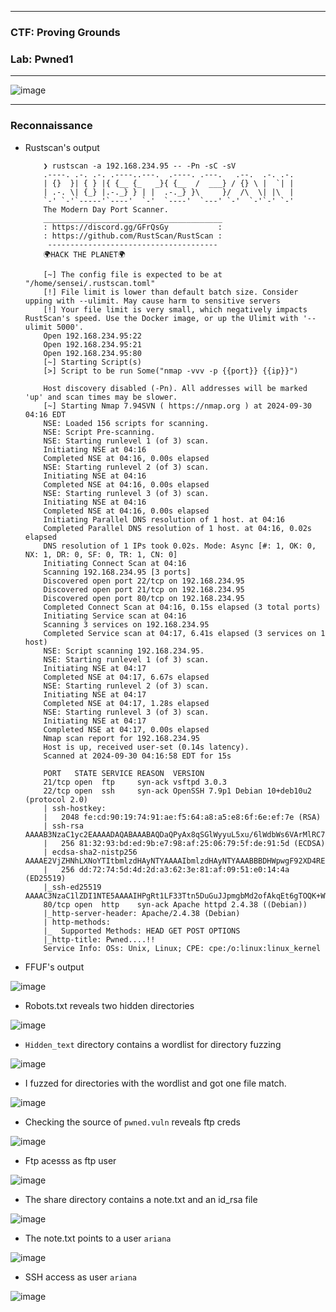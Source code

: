 ----------------

### CTF: Proving Grounds
### Lab: Pwned1

----------------

![image](https://github.com/user-attachments/assets/18f57589-c5bf-4539-aedc-79653559e814)

----------------

### Reconnaissance

- Rustscan's output

          ❯ rustscan -a 192.168.234.95 -- -Pn -sC -sV
          .----. .-. .-. .----..---.  .----. .---.   .--.  .-. .-.
          | {}  }| { } |{ {__ {_   _}{ {__  /  ___} / {} \ |  `| |
          | .-. \| {_} |.-._} } | |  .-._} }\     }/  /\  \| |\  |
          `-' `-'`-----'`----'  `-'  `----'  `---' `-'  `-'`-' `-'
          The Modern Day Port Scanner.
          ________________________________________
          : https://discord.gg/GFrQsGy           :
          : https://github.com/RustScan/RustScan :
           --------------------------------------
          🌍HACK THE PLANET🌍
          
          [~] The config file is expected to be at "/home/sensei/.rustscan.toml"
          [!] File limit is lower than default batch size. Consider upping with --ulimit. May cause harm to sensitive servers
          [!] Your file limit is very small, which negatively impacts RustScan's speed. Use the Docker image, or up the Ulimit with '--ulimit 5000'. 
          Open 192.168.234.95:22
          Open 192.168.234.95:21
          Open 192.168.234.95:80
          [~] Starting Script(s)
          [>] Script to be run Some("nmap -vvv -p {{port}} {{ip}}")
          
          Host discovery disabled (-Pn). All addresses will be marked 'up' and scan times may be slower.
          [~] Starting Nmap 7.94SVN ( https://nmap.org ) at 2024-09-30 04:16 EDT
          NSE: Loaded 156 scripts for scanning.
          NSE: Script Pre-scanning.
          NSE: Starting runlevel 1 (of 3) scan.
          Initiating NSE at 04:16
          Completed NSE at 04:16, 0.00s elapsed
          NSE: Starting runlevel 2 (of 3) scan.
          Initiating NSE at 04:16
          Completed NSE at 04:16, 0.00s elapsed
          NSE: Starting runlevel 3 (of 3) scan.
          Initiating NSE at 04:16
          Completed NSE at 04:16, 0.00s elapsed
          Initiating Parallel DNS resolution of 1 host. at 04:16
          Completed Parallel DNS resolution of 1 host. at 04:16, 0.02s elapsed
          DNS resolution of 1 IPs took 0.02s. Mode: Async [#: 1, OK: 0, NX: 1, DR: 0, SF: 0, TR: 1, CN: 0]
          Initiating Connect Scan at 04:16
          Scanning 192.168.234.95 [3 ports]
          Discovered open port 22/tcp on 192.168.234.95
          Discovered open port 21/tcp on 192.168.234.95
          Discovered open port 80/tcp on 192.168.234.95
          Completed Connect Scan at 04:16, 0.15s elapsed (3 total ports)
          Initiating Service scan at 04:16
          Scanning 3 services on 192.168.234.95
          Completed Service scan at 04:17, 6.41s elapsed (3 services on 1 host)
          NSE: Script scanning 192.168.234.95.
          NSE: Starting runlevel 1 (of 3) scan.
          Initiating NSE at 04:17
          Completed NSE at 04:17, 6.67s elapsed
          NSE: Starting runlevel 2 (of 3) scan.
          Initiating NSE at 04:17
          Completed NSE at 04:17, 1.28s elapsed
          NSE: Starting runlevel 3 (of 3) scan.
          Initiating NSE at 04:17
          Completed NSE at 04:17, 0.00s elapsed
          Nmap scan report for 192.168.234.95
          Host is up, received user-set (0.14s latency).
          Scanned at 2024-09-30 04:16:58 EDT for 15s
          
          PORT   STATE SERVICE REASON  VERSION
          21/tcp open  ftp     syn-ack vsftpd 3.0.3
          22/tcp open  ssh     syn-ack OpenSSH 7.9p1 Debian 10+deb10u2 (protocol 2.0)
          | ssh-hostkey: 
          |   2048 fe:cd:90:19:74:91:ae:f5:64:a8:a5:e8:6f:6e:ef:7e (RSA)
          | ssh-rsa AAAAB3NzaC1yc2EAAAADAQABAAABAQDaQPyAx8qSGlWyyuL5xu/6lWdbWs6VArMlRC71wt11kYKMGUTuVmPvLAdSAL66haaz0DCvquZMOmeYNHvM7/OjfmkwlIt3Wv53q/23AODRwPGkpj00QCNH/Vqt6Aw94Afo3etyW9SU3vzLC2F3mS18cqXApmV90NIH3d6ayhsDP+aPuQFoFqEzDxzy2RkosueaEERECT0auT+pTIwRMCHBEVX98Srd8+ax1yhWITRTGOYXcdocx0m9tooFUEH/a1P3RK3gBzCL63ZejMN9YofBl8y+CwCt+0nBLg+PtNjjskD9CaBwxUmH0/UM24z9BQecPn3IFmm3+P5U0z1DQEhf
          |   256 81:32:93:bd:ed:9b:e7:98:af:25:06:79:5f:de:91:5d (ECDSA)
          | ecdsa-sha2-nistp256 AAAAE2VjZHNhLXNoYTItbmlzdHAyNTYAAAAIbmlzdHAyNTYAAABBBDHWpwgF92XD4REIANL7X9lMcQSwcbhlNqwBvNi8l4SzQn5MjSzlBQzgcC7Kro57lCr0kImH+XdijG+r6lyps70=
          |   256 dd:72:74:5d:4d:2d:a3:62:3e:81:af:09:51:e0:14:4a (ED25519)
          |_ssh-ed25519 AAAAC3NzaC1lZDI1NTE5AAAAIHPgRt1LF33Ttn5DuGuJJpmgbMd2ofAkqEt6gTOQK+WW
          80/tcp open  http    syn-ack Apache httpd 2.4.38 ((Debian))
          |_http-server-header: Apache/2.4.38 (Debian)
          | http-methods: 
          |_  Supported Methods: HEAD GET POST OPTIONS
          |_http-title: Pwned....!!
          Service Info: OSs: Unix, Linux; CPE: cpe:/o:linux:linux_kernel

- FFUF's output

![image](https://github.com/user-attachments/assets/29cfa229-23a8-424f-8693-fa43002fc684)

- Robots.txt reveals two hidden directories

![image](https://github.com/user-attachments/assets/e541a09d-7f8e-4ea1-a167-19355b60a497)

- `Hidden_text` directory contains a wordlist for directory fuzzing

![image](https://github.com/user-attachments/assets/49e8a81c-7c3e-4f3f-91d0-4a170d2d6968)

- I fuzzed for directories with the wordlist and got one file match.

![image](https://github.com/user-attachments/assets/79ebe5ad-2f70-4cc0-b359-d4588500b256)

- Checking the source of `pwned.vuln` reveals  ftp creds

![image](https://github.com/user-attachments/assets/cdefa81c-731e-4490-8dd3-eb91b43a17b9)

- Ftp acesss as ftp user

![image](https://github.com/user-attachments/assets/99a559df-4dcb-46d4-8390-f4a18d927ed5)

- The share directory contains a note.txt and an id_rsa file

![image](https://github.com/user-attachments/assets/2122b286-7e81-4f08-8409-9a892a2e165d)

- The note.txt points to a user `ariana`

![image](https://github.com/user-attachments/assets/1dce5721-fb14-462c-be47-c792418671d4)

- SSH access as user `ariana`

![image](https://github.com/user-attachments/assets/b3dab1fb-5643-4fa1-bd01-a7379f900004)









